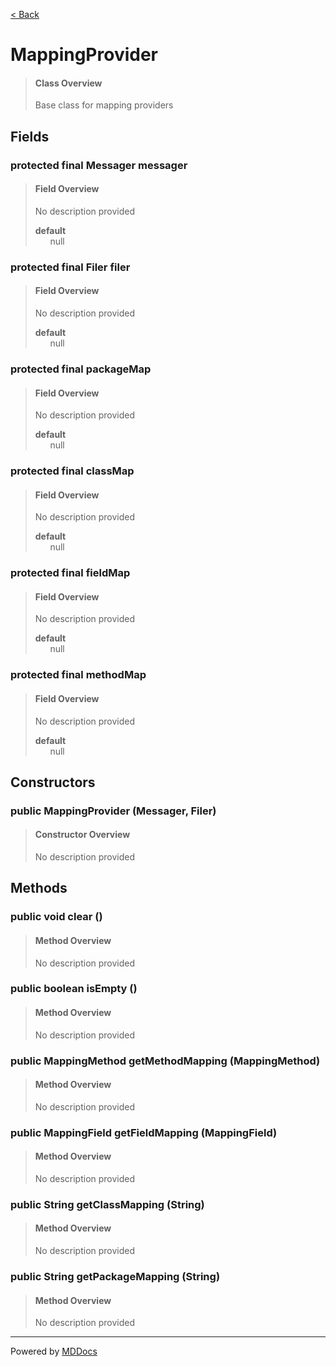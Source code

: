 [< Back](../README.md)
# MappingProvider #
>#### Class Overview ####
>Base class for mapping providers
## Fields ##
### protected final Messager messager ###
>#### Field Overview ####
>No description provided
>
>**default**<br />
>&nbsp;&nbsp;&nbsp;&nbsp;&nbsp;&nbsp;null
>
### protected final Filer filer ###
>#### Field Overview ####
>No description provided
>
>**default**<br />
>&nbsp;&nbsp;&nbsp;&nbsp;&nbsp;&nbsp;null
>
### protected final <any> packageMap ###
>#### Field Overview ####
>No description provided
>
>**default**<br />
>&nbsp;&nbsp;&nbsp;&nbsp;&nbsp;&nbsp;null
>
### protected final <any> classMap ###
>#### Field Overview ####
>No description provided
>
>**default**<br />
>&nbsp;&nbsp;&nbsp;&nbsp;&nbsp;&nbsp;null
>
### protected final <any> fieldMap ###
>#### Field Overview ####
>No description provided
>
>**default**<br />
>&nbsp;&nbsp;&nbsp;&nbsp;&nbsp;&nbsp;null
>
### protected final <any> methodMap ###
>#### Field Overview ####
>No description provided
>
>**default**<br />
>&nbsp;&nbsp;&nbsp;&nbsp;&nbsp;&nbsp;null
>
## Constructors ##
### public MappingProvider (Messager, Filer) ###
>#### Constructor Overview ####
>No description provided
>
## Methods ##
### public void clear () ###
>#### Method Overview ####
>No description provided
>
### public boolean isEmpty () ###
>#### Method Overview ####
>No description provided
>
### public MappingMethod getMethodMapping (MappingMethod) ###
>#### Method Overview ####
>No description provided
>
### public MappingField getFieldMapping (MappingField) ###
>#### Method Overview ####
>No description provided
>
### public String getClassMapping (String) ###
>#### Method Overview ####
>No description provided
>
### public String getPackageMapping (String) ###
>#### Method Overview ####
>No description provided
>

---
Powered by [MDDocs](https://github.com/VRCube/MDDocs)